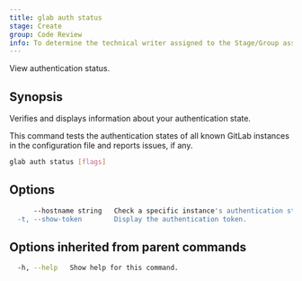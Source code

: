 ```yaml
---
title: glab auth status
stage: Create
group: Code Review
info: To determine the technical writer assigned to the Stage/Group associated with this page, see https://about.gitlab.com/handbook/product/ux/technical-writing/#assignments
---
```


<!--
This documentation is auto generated by a script.
Please do not edit this file directly. Run `make gen-docs` instead.
-->

View authentication status.

## Synopsis

Verifies and displays information about your authentication state.

This command tests the authentication states of all known GitLab instances in the configuration file and reports issues, if any.

```bash title="terminal"
glab auth status [flags]
```

## Options

```bash title="terminal"
      --hostname string   Check a specific instance's authentication status.
  -t, --show-token        Display the authentication token.
```

## Options inherited from parent commands

```bash title="terminal"
  -h, --help   Show help for this command.
```
